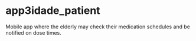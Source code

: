 # app3idade_patient
Mobile app where the elderly may check their medication schedules and be notified on dose times.
